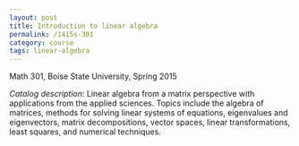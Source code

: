 ```yaml
---
layout: post
title: Introduction to linear algebra
permalink: /1415s-301
category: course
tags: linear-algebra
---
```


Math 301, Boise State University, Spring 2015<!--more-->

*Catalog description*: Linear algebra from a matrix perspective with applications from the applied sciences. Topics include the algebra of matrices, methods for solving linear systems of equations, eigenvalues and eigenvectors, matrix decompositions, vector spaces, linear transformations, least squares, and numerical techniques.
